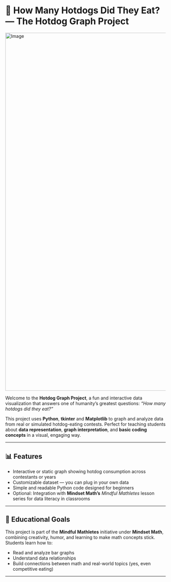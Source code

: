# 🌭 How Many Hotdogs Did They Eat? — The Hotdog Graph Project

<img width="1700" height="1120" alt="Image" src="https://github.com/user-attachments/assets/a7d9785e-b05e-4560-bf78-655f41b825a2" />

Welcome to the **Hotdog Graph Project**, a fun and interactive data visualization that answers one of humanity’s greatest questions: *“How many hotdogs did they eat?”*  

This project uses **Python**, **tkinter** and **Matplotlib** to graph and analyze data from real or simulated hotdog-eating contests. Perfect for teaching students about **data representation**, **graph interpretation**, and **basic coding concepts** in a visual, engaging way.

---

## 📊 Features
- Interactive or static graph showing hotdog consumption across contestants or years  
- Customizable dataset — you can plug in your own data  
- Simple and readable Python code designed for beginners  
- Optional: Integration with **Mindset Math’s** *Mindful Mathletes* lesson series for data literacy in classrooms  

---

## 🧠 Educational Goals
This project is part of the **Mindful Mathletes** initiative under **Mindset Math**, combining creativity, humor, and learning to make math concepts stick.  
Students learn how to:
- Read and analyze bar graphs  
- Understand data relationships  
- Build connections between math and real-world topics (yes, even competitive eating)

---


